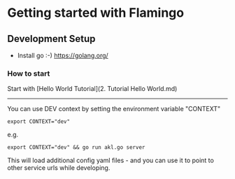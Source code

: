 # Getting started with Flamingo

## Development Setup

* Install go :-) https://golang.org/


### How to start

Start with [Hello World Tutorial](2. Tutorial Hello World.md)

---

You can use DEV context by setting the environment variable "CONTEXT"

```
export CONTEXT="dev"
```


e.g.

```
export CONTEXT="dev" && go run akl.go server
```

This will load additional config yaml files - and you can use it to point to other service urls while developing.
